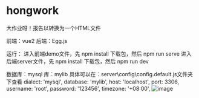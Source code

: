 # hongwork
大作业呀！报告以转换为一个HTML文件

前端：vue2
后端：Egg.js

运行：
进入前端demo文件，先 npm install 下载包，然后 npm  run serve
进入后端server文件，先 npm install 下载包，然后 npm  run dev

数据库：mysql
库：mylib
具体可以在：server\config\config.default.js文件夹下查看
dialect: 'mysql',
database: 'mylib',
host: 'localhost',
port: 3306,
username: 'root',
password: '123456',
timezone: '+08:00',
![image](https://user-images.githubusercontent.com/99119365/178126614-654a5720-3f99-41cc-ab57-7095162755e6.png)
